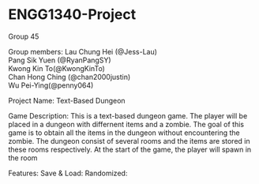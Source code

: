 # ENGG1340-Project

Group 45

Group members:
Lau Chung Hei (@Jess-Lau)\
Pang Sik Yuen (@RyanPangSY)\
Kwong Kin To(@KwongKinTo)\
Chan Hong Ching (@chan2000justin)\
Wu Pei-Ying(@penny064)

Project Name: Text-Based Dungeon

Game Description:
This is a text-based dungeon game. The player will be placed in a dungeon with differnent items and a zombie. The goal of this game is to obtain all the items in the dungeon without encountering the zombie. The dungeon consist of several rooms and the items are stored in these rooms respectively. At the start of the game, the player will spawn in the room 

Features:
Save & Load:
Randomized:
